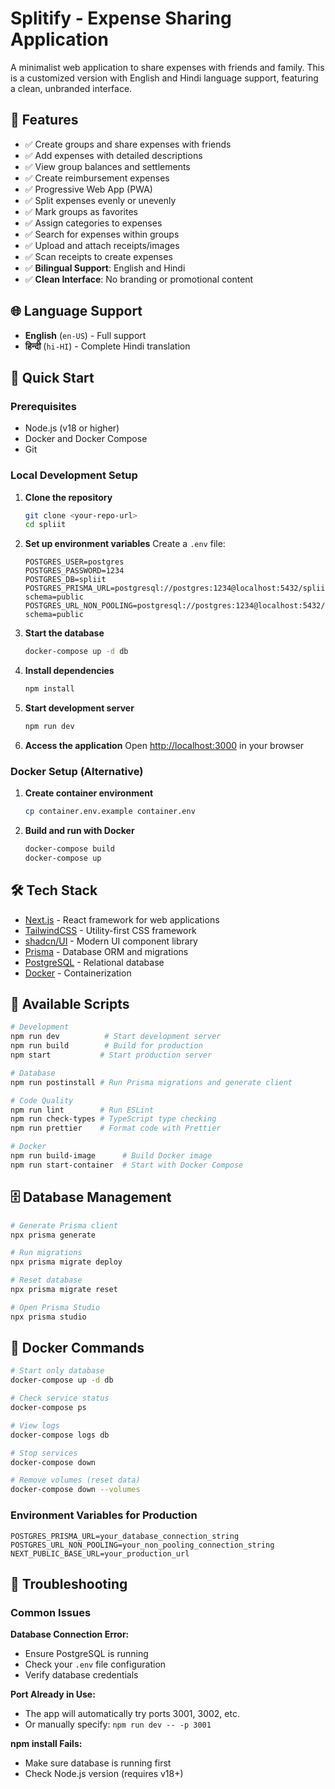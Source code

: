 # Splitify - Expense Sharing Application

A minimalist web application to share expenses with friends and family. This is a customized version with English and Hindi language support, featuring a clean, unbranded interface.

## 🌟 Features

- ✅ Create groups and share expenses with friends
- ✅ Add expenses with detailed descriptions
- ✅ View group balances and settlements
- ✅ Create reimbursement expenses
- ✅ Progressive Web App (PWA)
- ✅ Split expenses evenly or unevenly
- ✅ Mark groups as favorites
- ✅ Assign categories to expenses
- ✅ Search for expenses within groups
- ✅ Upload and attach receipts/images
- ✅ Scan receipts to create expenses
- ✅ **Bilingual Support**: English and Hindi
- ✅ **Clean Interface**: No branding or promotional content

## 🌐 Language Support

- **English** (`en-US`) - Full support
- **हिन्दी** (`hi-HI`) - Complete Hindi translation

## 🚀 Quick Start

### Prerequisites
- Node.js (v18 or higher)
- Docker and Docker Compose
- Git

### Local Development Setup

1. **Clone the repository**
   ```bash
   git clone <your-repo-url>
   cd spliit
   ```

2. **Set up environment variables**
   Create a `.env` file:
   ```env
   POSTGRES_USER=postgres
   POSTGRES_PASSWORD=1234
   POSTGRES_DB=spliit
   POSTGRES_PRISMA_URL=postgresql://postgres:1234@localhost:5432/spliit?schema=public
   POSTGRES_URL_NON_POOLING=postgresql://postgres:1234@localhost:5432/spliit?schema=public
   ```

3. **Start the database**
   ```bash
   docker-compose up -d db
   ```

4. **Install dependencies**
   ```bash
   npm install
   ```

5. **Start development server**
   ```bash
   npm run dev
   ```

6. **Access the application**
   Open [http://localhost:3000](http://localhost:3000) in your browser

### Docker Setup (Alternative)

1. **Create container environment**
   ```bash
   cp container.env.example container.env
   ```

2. **Build and run with Docker**
   ```bash
   docker-compose build
   docker-compose up
   ```

## 🛠️ Tech Stack

- [Next.js](https://nextjs.org/) - React framework for web applications
- [TailwindCSS](https://tailwindcss.com/) - Utility-first CSS framework
- [shadcn/UI](https://ui.shadcn.com/) - Modern UI component library
- [Prisma](https://prisma.io) - Database ORM and migrations
- [PostgreSQL](https://postgresql.org/) - Relational database
- [Docker](https://docker.com/) - Containerization

## 📱 Available Scripts

```bash
# Development
npm run dev          # Start development server
npm run build        # Build for production
npm start           # Start production server

# Database
npm run postinstall # Run Prisma migrations and generate client

# Code Quality
npm run lint        # Run ESLint
npm run check-types # TypeScript type checking
npm run prettier    # Format code with Prettier

# Docker
npm run build-image      # Build Docker image
npm run start-container  # Start with Docker Compose
```

## 🗄️ Database Management

```bash
# Generate Prisma client
npx prisma generate

# Run migrations
npx prisma migrate deploy

# Reset database
npx prisma migrate reset

# Open Prisma Studio
npx prisma studio
```

## 🐳 Docker Commands

```bash
# Start only database
docker-compose up -d db

# Check service status
docker-compose ps

# View logs
docker-compose logs db

# Stop services
docker-compose down

# Remove volumes (reset data)
docker-compose down --volumes
```

### Environment Variables for Production

```env
POSTGRES_PRISMA_URL=your_database_connection_string
POSTGRES_URL_NON_POOLING=your_non_pooling_connection_string
NEXT_PUBLIC_BASE_URL=your_production_url
```

## 🔧 Troubleshooting

### Common Issues

**Database Connection Error:**
- Ensure PostgreSQL is running
- Check your `.env` file configuration
- Verify database credentials

**Port Already in Use:**
- The app will automatically try ports 3001, 3002, etc.
- Or manually specify: `npm run dev -- -p 3001`

**npm install Fails:**
- Make sure database is running first
- Check Node.js version (requires v18+)

